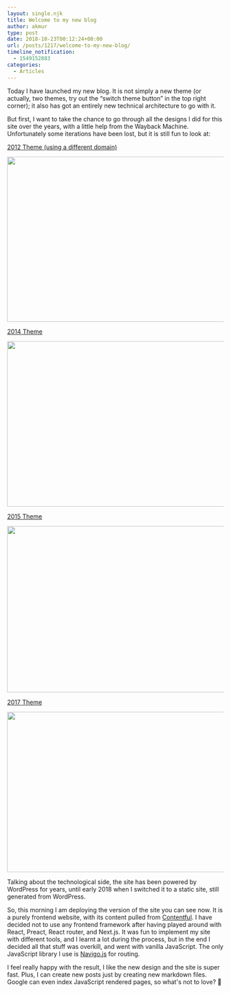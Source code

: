 ```yaml
---
layout: single.njk
title: Welcome to my new blog
author: akmur
type: post
date: 2018-10-23T00:12:24+00:00
url: /posts/1217/welcome-to-my-new-blog/
timeline_notification:
  - 1549152883
categories:
  - Articles
---
```


Today I have launched my new blog. It is not simply a new theme (or actually, two themes, try out the &#8220;switch theme button&#8221; in the top right corner); it also has got an entirely new technical architecture to go with it.

But first, I want to take the chance to go through all the designs I did for this site over the years, with a little help from the Wayback Machine. Unfortunately some iterations have been lost, but it is still fun to look at:

[2012 Theme (using a different domain)][1]

[<img class="alignnone wp-image-1218 size-large" src="https://muraro.xyz/wp/wp-content/uploads/2019/02/acmpxm5.jpg?w=700" alt="" width="700" height="383" srcset="https://vccw.test/wp-content/uploads/2019/02/acmpxm5.jpg 2880w, https://vccw.test/wp-content/uploads/2019/02/acmpxm5-300x164.jpg 300w, https://vccw.test/wp-content/uploads/2019/02/acmpxm5-768x420.jpg 768w, https://vccw.test/wp-content/uploads/2019/02/acmpxm5-1024x560.jpg 1024w, https://vccw.test/wp-content/uploads/2019/02/acmpxm5-1568x857.jpg 1568w" sizes="(max-width: 700px) 100vw, 700px" />][2]

[2014 Theme][3]

[<img class="alignnone wp-image-1219 size-large" src="https://muraro.xyz/wp/wp-content/uploads/2019/02/gud0m6b.jpg?w=700" alt="" width="700" height="384" srcset="https://vccw.test/wp-content/uploads/2019/02/gud0m6b.jpg 2838w, https://vccw.test/wp-content/uploads/2019/02/gud0m6b-300x165.jpg 300w, https://vccw.test/wp-content/uploads/2019/02/gud0m6b-768x422.jpg 768w, https://vccw.test/wp-content/uploads/2019/02/gud0m6b-1024x562.jpg 1024w, https://vccw.test/wp-content/uploads/2019/02/gud0m6b-1568x861.jpg 1568w" sizes="(max-width: 700px) 100vw, 700px" />][4]

[2015 Theme][5]

[<img class="alignnone wp-image-1220 size-large" src="https://muraro.xyz/wp/wp-content/uploads/2019/02/pjxin1o.png?w=700" alt="" width="700" height="386" srcset="https://vccw.test/wp-content/uploads/2019/02/pjxin1o.png 2834w, https://vccw.test/wp-content/uploads/2019/02/pjxin1o-300x165.png 300w, https://vccw.test/wp-content/uploads/2019/02/pjxin1o-768x423.png 768w, https://vccw.test/wp-content/uploads/2019/02/pjxin1o-1024x564.png 1024w, https://vccw.test/wp-content/uploads/2019/02/pjxin1o-1568x864.png 1568w" sizes="(max-width: 700px) 100vw, 700px" />][6]

[2017 Theme][7]

[<img class="alignnone wp-image-1221 size-large" src="https://muraro.xyz/wp/wp-content/uploads/2019/02/srr08yn.png?w=700" alt="" width="700" height="372" srcset="https://vccw.test/wp-content/uploads/2019/02/srr08yn.png 2840w, https://vccw.test/wp-content/uploads/2019/02/srr08yn-300x159.png 300w, https://vccw.test/wp-content/uploads/2019/02/srr08yn-768x408.png 768w, https://vccw.test/wp-content/uploads/2019/02/srr08yn-1024x544.png 1024w, https://vccw.test/wp-content/uploads/2019/02/srr08yn-1568x833.png 1568w" sizes="(max-width: 700px) 100vw, 700px" />][8]

Talking about the technological side, the site has been powered by WordPress for years, until early 2018 when I switched it to a static site, still generated from WordPress.

So, this morning I am deploying the version of the site you can see now. It is a purely frontend website, with its content pulled from [Contentful][9]. I have decided not to use any frontend framework after having played around with React, Preact, React router, and Next.js. It was fun to implement my site with different tools, and I learnt a lot during the process, but in the end I decided all that stuff was overkill, and went with vanilla JavaScript. The only JavaScript library I use is [Navigo.js][10] for routing.

I feel really happy with the result, I like the new design and the site is super fast. Plus, I can create new posts just by creating new markdown files. Google can even index JavaScript rendered pages, so what's not to love? 🙂

[1]: https://web.archive.org/web/20120114220703/http://inteoria.net/
[2]: https://muraro.xyz/wp/wp-content/uploads/2019/02/acmpxm5.jpg
[3]: https://web.archive.org/web/20140802152258/http://vccw.test/
[4]: https://muraro.xyz/wp/wp-content/uploads/2019/02/gud0m6b.jpg
[5]: https://web.archive.org/web/20150511110509/http://vccw.test:80/
[6]: https://muraro.xyz/wp/wp-content/uploads/2019/02/pjxin1o.png
[7]: https://web.archive.org/web/20170928062210/https://vccw.test/
[8]: https://muraro.xyz/wp/wp-content/uploads/2019/02/srr08yn.png
[9]: https://www.contentful.com/ "Contentful"
[10]: https://github.com/krasimir/navigo
